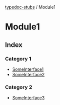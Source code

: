[typedoc-stubs](../README.md) / Module1

# Module1

## Index

### Category 1

- [SomeInterface1](interfaces/SomeInterface1.md)
- [SomeInterface2](interfaces/SomeInterface2.md)

### Category 2

- [SomeInterface3](interfaces/SomeInterface3.md)
